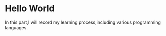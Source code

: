 # Hello World

In this part,I will record my learning process,including various programming languages.

